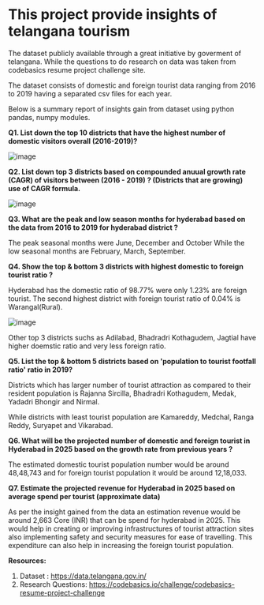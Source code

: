 # This project provide insights of telangana tourism
The dataset publicly available through a great initiative by goverment of telangana. While the questions to do research on data was taken from codebasics resume project challenge site.

The dataset consists of domestic and foreign tourist data ranging from 2016 to 2019 having a separated csv files for each year.

Below is a summary report of insights gain from dataset using python pandas, numpy modules.

**Q1. List down the top 10 districts that have the highest number of domestic visitors overall (2016-2019)?**

![image](https://github.com/user-attachments/assets/181036eb-4f2c-472f-afba-be29a2e6ba6c)

**Q2. List down top 3 districts based on compounded anuual growth rate (CAGR) of visitors between (2016 - 2019) ? (Districts that are growing) use of CAGR formula.**

![image](https://github.com/user-attachments/assets/44ae20c4-048f-4361-9d9e-56f4f2ce01ec)

**Q3. What are  the peak and low season months for hyderabad based on the data from 2016 to 2019 for hyderabad district ?**

The peak seasonal months were June, December and October While the low seasonal months are February, March, September.

**Q4. Show the top & bottom 3 districts with highest domestic to foreign tourist ratio ?**

Hyderabad has the domestic ratio of 98.77% were only 1.23% are foreign tourist. The second highest district with foreign tourist ratio of 0.04% is Warangal(Rural).

![image](https://github.com/user-attachments/assets/a127ac7e-4922-469e-ba73-eb11be7bbaed)

Other top 3 districts suchs as Adilabad, Bhadradri Kothagudem, Jagtial have higher doemstic ratio and very less foreign ratio.


**Q5. List the top & bottom 5 districts based on 'population to tourist footfall ratio' ratio in 2019?**

Districts which has larger number of tourist attraction as compared to their resident population is Rajanna Sircilla, Bhadradri Kothagudem, Medak, Yadadri Bhongir and Nirmal.

While districts with least tourist population are Kamareddy, Medchal, Ranga Reddy, Suryapet and Vikarabad.

**Q6. What will be the projected number of domestic and foreign tourist in Hyderabad in 2025 based on the growth rate from previous years ?**

The estimated domestic tourist population number would be around 48,48,743 and for foreign tourist population it would be around 12,18,033.

**Q7. Estimate the projected revenue for Hyderabad in 2025 based on average spend per tourist (approximate data)**

As per the insight gained from the data an estimation revenue would be around 2,663 Core (INR) that can be spend for hyderabad in 2025. This would help in creating or improving infrastructures of tourist attraction sites also implementing safety and security measures for ease of travelling. This expenditure can also help in increasing the foreign tourist population. 

**Resources:**
1. Dataset : https://data.telangana.gov.in/
2. Research Questions: https://codebasics.io/challenge/codebasics-resume-project-challenge
